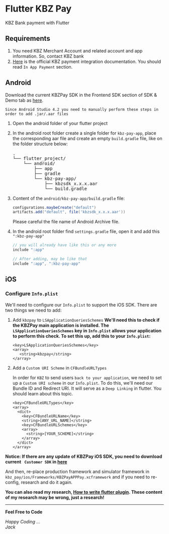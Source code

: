 # Flutter KBZ Pay

KBZ Bank payment with Flutter

## Requirements

1. You need KBZ Merchant Account and related account and app information. So, contact KBZ bank
2. [Here](https://wap.kbzpay.com/pgw/uat/api/#/en/dashboard) is the official KBZ payment integration
   documentation. You should read `In App Payment` section.

## Android

Download the current KBZPay SDK in the Frontend SDK section of SDK & Demo tab
as [here](https://wap.kbzpay.com/pgw/uat/api/#/en/docs/InApp/in-app-download-en).

`Since Android Studio 4.2 you need to manually perform these steps in order to add .jar/.aar files`

1. Open the android folder of your flutter project
2. In the android root folder create a single folder for `kbz-pay-app`, place the corresponding aar
   file and create an empty `build.gradle` file, like on the folder structure below:

   <pre>
   .
   └── flutter_project/
       └── android/
           ├── app
           ├── gradle
           └── kbz-pay-app/
               ├── kbzsdk_x.x.x.aar
               └── build.gradle
   </pre>

3. Content of the `android/kbz-pay-app/build.gradle` file:
   ```gradle
   configurations.maybeCreate("default")
   artifacts.add("default", file('kbzsdk_x.x.x.aar'))
   ```
   Please careful the file name of Android Archive file.
4. In the android root folder find `settings.gradle` file, open it and add this `":kbz-pay-app"`
   ```gradle
   // you will already have like this or any more
   include ":app"
   
   // After adding, may be like that
   include ":app", ":kbz-pay-app"
   ```

## iOS

### Configure `Info.plist`

We'll need to configure our `Info.plist` to support the iOS SDK. There are two things we need to
add:

1. Add `kbzpay` to `LSApplicationQueriesSchemes`
   **We'll need this to check if the KBZPay main application is installed.
   The `LSApplicationQueriesSchemes` key in `Info.plist` allows your application to perform this
   check. To set this up, add this to your `Info.plist`:**

   ```plist
   <key>LSApplicationQueriesSchemes</key>
   <array>
      <string>kbzpay</string>
   </array>
   ```

2. Add a `Custom URI Scheme` in `CFBundleURLTypes`

   In order for `KBZ` to send users `back to your application`, we need to set up
   a `Custom URI scheme` in
   our `Info.plist`. To do this, we'll need our Bundle ID and Redirect URI. It will serve as
   a `Deep Linking` in flutter. You should learn about this topic.

   ```plist
   <key>CFBundleURLTypes</key>
   <array>
     <dict>
       <key>CFBundleURLName</key>
       <string>[ANY_URL_NAME]</string>
       <key>CFBundleURLSchemes</key>
       <array>
         <string>[YOUR_SCHEME]</string>
       </array>
     </dict>
   </array>
   ```

**Notice: If there are any update of KBZPay iOS SDK, you need to download current ` Customer SDK`
in [here](https://wap.kbzpay.com/pgw/uat/api/#/en/docs/InApp/in-app-download-en)**

And then, re-place production framework and simulator framework
in `kbz_pay/ios/Frameworks/KBZPayAPPPay.xcframework` and if you need to re-config, research and do
it again.

**You can also read my research, [How to write flutter plugin](HowTo.md). These content of my
research may be wrong, just a research!**

<hr>

**Feel Free to Code**

*Happy Coding ...<br>
Jack*